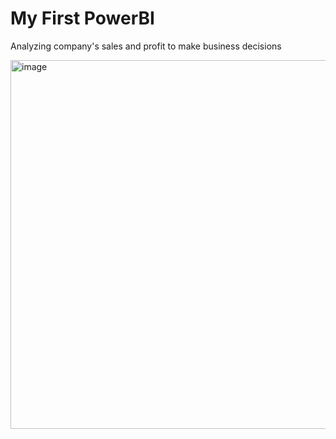 # My First PowerBI
Analyzing company's sales and profit to make business decisions

<img width="590" alt="image" src="https://github.com/user-attachments/assets/5e6485b7-800a-497b-8e6e-c9393d231e54" />

